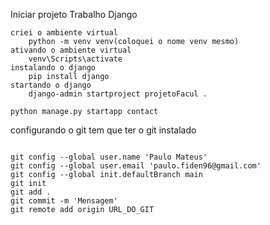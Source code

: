 Iniciar projeto Trabalho Django

```
criei o ambiente virtual
    python -m venv venv(coloquei o nome venv mesmo)
ativando o ambiente virtual
    venv\Scripts\activate
instalando o django
    pip install django
startando o django
    django-admin startproject projetoFacul . 

python manage.py startapp contact

```

configurando o git
tem que ter o git instalado 

```

git config --global user.name 'Paulo Mateus'
git config --global user.email 'paulo.fiden96@gmail.com'
git config --global init.defaultBranch main
git init
git add .
git commit -m 'Mensagem'
git remote add origin URL_DO_GIT
```
